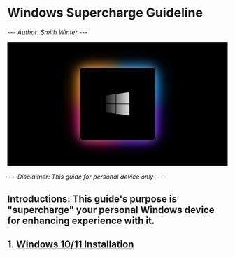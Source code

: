 # Windows Supercharge Guideline

--- *Author: Smith Winter* ---

![Background-1](./Images/background-1.jpg)

--- *Disclaimer: This guide for personal device only* ---

## Introductions: This guide's purpose is "supercharge" your personal Windows device for enhancing experience with it.

## 1. [Windows 10/11 Installation](./Windows%2010&11%20Installation.md)